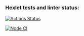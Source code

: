 ### Hexlet tests and linter status:
[![Actions Status](https://github.com/ladadori/frontend-project-lvl1/workflows/hexlet-check/badge.svg)](https://github.com/ladadori/frontend-project-lvl1/actions)

[![Node CI](https://github.com/ladadori/frontend-project-lvl1/workflows/nodejs/badge.svg)](https://github.com/ladadori/frontend-project-lvl1/actions)
